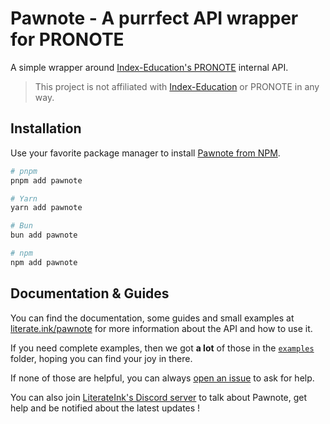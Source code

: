# Pawnote - A purrfect API wrapper for PRONOTE

A simple wrapper around [Index-Education's PRONOTE](https://www.index-education.com/fr/logiciel-gestion-vie-scolaire.php) internal API.

> This project is not affiliated with [Index-Education](https://www.index-education.com/) or PRONOTE in any way.

## Installation

Use your favorite package manager to install [Pawnote from NPM](https://www.npmjs.com/package/pawnote).

```bash
# pnpm
pnpm add pawnote

# Yarn
yarn add pawnote

# Bun
bun add pawnote

# npm
npm add pawnote
```

## Documentation & Guides

You can find the documentation, some guides and small examples at [literate.ink/pawnote](https://literate.ink/pawnote) for more information about the API and how to use it.

If you need complete examples, then we got **a lot** of those in the [`examples`](https://github.com/LiterateInk/Pawnote/tree/js/examples) folder, hoping you can find your joy in there.

If none of those are helpful, you can always [open an issue](https://github.com/LiterateInk/Pawnote/issues) to ask for help.

You can also join [LiterateInk's Discord server](https://literate.ink/discord) to talk about Pawnote, get help and be notified about the latest updates !
